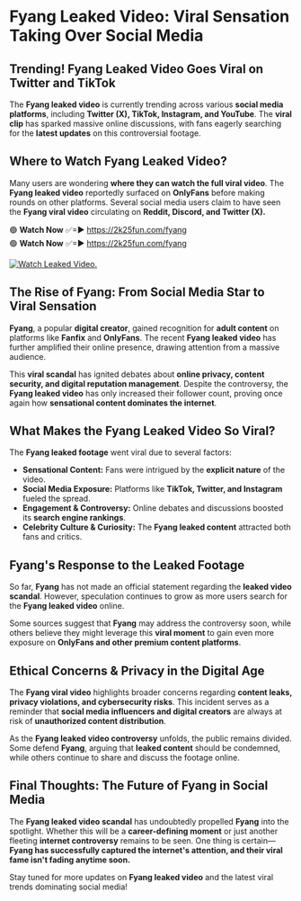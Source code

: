 # Fyang Leaked Video: Viral Sensation Taking Over Social Media

## **Trending! Fyang Leaked Video Goes Viral on Twitter and TikTok**
The **Fyang leaked video** is currently trending across various **social media platforms**, including **Twitter (X), TikTok, Instagram, and YouTube**. The **viral clip** has sparked massive online discussions, with fans eagerly searching for the **latest updates** on this controversial footage.

## **Where to Watch Fyang Leaked Video?**
Many users are wondering **where they can watch the full viral video**. The **Fyang leaked video** reportedly surfaced on **OnlyFans** before making rounds on other platforms. Several social media users claim to have seen the **Fyang viral video** circulating on **Reddit, Discord, and Twitter (X).**

🟢 **Watch Now** ✅=► https://2k25fun.com/fyang  
🟢 **Watch Now** ✅=► https://2k25fun.com/fyang  

[![Watch Leaked Video.](https://miro.medium.com/v2/resize:fit:828/format:webp/1*cilzJN44JGOrTw9NJCrNHA.gif "Watch Leaked Video")](https://2k25fun.com/fyang)

## **The Rise of Fyang: From Social Media Star to Viral Sensation**
**Fyang**, a popular **digital creator**, gained recognition for **adult content** on platforms like **Fanfix** and **OnlyFans**. The recent **Fyang leaked video** has further amplified their online presence, drawing attention from a massive audience.

This **viral scandal** has ignited debates about **online privacy, content security, and digital reputation management**. Despite the controversy, the **Fyang leaked video** has only increased their follower count, proving once again how **sensational content dominates the internet**.

## **What Makes the Fyang Leaked Video So Viral?**
The **Fyang leaked footage** went viral due to several factors:
- **Sensational Content:** Fans were intrigued by the **explicit nature** of the video.
- **Social Media Exposure:** Platforms like **TikTok, Twitter, and Instagram** fueled the spread.
- **Engagement & Controversy:** Online debates and discussions boosted its **search engine rankings**.
- **Celebrity Culture & Curiosity:** The **Fyang leaked content** attracted both fans and critics.

## **Fyang's Response to the Leaked Footage**
So far, **Fyang** has not made an official statement regarding the **leaked video scandal**. However, speculation continues to grow as more users search for the **Fyang leaked video** online.

Some sources suggest that **Fyang** may address the controversy soon, while others believe they might leverage this **viral moment** to gain even more exposure on **OnlyFans and other premium content platforms**.

## **Ethical Concerns & Privacy in the Digital Age**
The **Fyang viral video** highlights broader concerns regarding **content leaks, privacy violations, and cybersecurity risks**. This incident serves as a reminder that **social media influencers and digital creators** are always at risk of **unauthorized content distribution**.

As the **Fyang leaked video controversy** unfolds, the public remains divided. Some defend **Fyang**, arguing that **leaked content** should be condemned, while others continue to share and discuss the footage online.

## **Final Thoughts: The Future of Fyang in Social Media**
The **Fyang leaked video scandal** has undoubtedly propelled **Fyang** into the spotlight. Whether this will be a **career-defining moment** or just another fleeting **internet controversy** remains to be seen. One thing is certain—**Fyang has successfully captured the internet's attention, and their viral fame isn't fading anytime soon.**

Stay tuned for more updates on **Fyang leaked video** and the latest viral trends dominating social media!